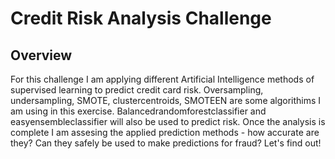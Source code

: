 # Credit Risk Analysis Challenge

## Overview
For this challenge I am applying different Artificial Intelligence methods of supervised learning to predict credit card risk. Oversampling, undersampling, SMOTE, clustercentroids, SMOTEEN are some algorithims I am using in this exercise. Balancedrandomforestclassifier and easyensembleclassifier will also be used to predict risk. Once the analysis is complete I am assesing the applied prediction methods - how accurate are they? Can they safely be used to make predictions for fraud? Let's find out!

















